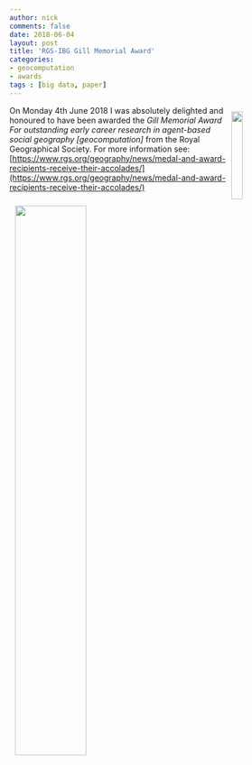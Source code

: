 ```yaml
---
author: nick
comments: false
date: 2018-06-04
layout: post
title: 'RGS-IBG Gill Memorial Award'
categories:
- geocomputation
- awards
tags : [big data, paper]
---
```


<a href="https://www.rgs.org/geography/news/medal-and-award-recipients-receive-their-accolades/">
<img src="https://www.rgs.org/sitefiles/src/img/logo-rgs.svg" style="float:right; width:20%; padding:10px"/></a>

On Monday 4th June 2018 I was absolutely delighted and honoured to have been awarded the _Gill Memorial Award For outstanding early career research in agent-based social geography [geocomputation]_ from the Royal Geographical Society. For more information see: [https://www.rgs.org/geography/news/medal-and-award-recipients-receive-their-accolades/](https://www.rgs.org/geography/news/medal-and-award-recipients-receive-their-accolades/)


<a href="https://www.rgs.org/geography/news/medal-and-award-recipients-receive-their-accolades/">
<!-- <img src="{{site.url}}/{{site.baseurl}}/figures/rgs-gill-1.jpg" style="float:right; width:30%; padding:10px"/>-->
</a>

<a href="https://www.rgs.org/geography/news/medal-and-award-recipients-receive-their-accolades/">
<!-- <img src="{{site.url}}/{{site.baseurl}}/figures/rgs-gill-2.jpg" style="float:left; width:50%; padding:10px"/>-->
<img src="http://www.rgs.org/getattachment/5e37d8c2-c958-4e42-871b-ab8a3d16be17/RGS_Awards_20180604_P5B4447.png?lang=en-GB" style="float:left; width:50%; padding:10px"/>
</a>




